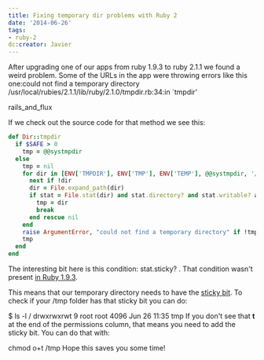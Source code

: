```yaml
---
title: Fixing temporary dir problems with Ruby 2
date: '2014-06-26'
tags:
- ruby-2
dc:creator: Javier
---
```


After upgrading one of our apps from ruby 1.9.3 to ruby 2.1.1 we found a weird problem. Some of the URLs in the app were throwing errors like this one:could not find a temporary directory
/usr/local/rubies/2.1.1/lib/ruby/2.1.0/tmpdir.rb:34:in `tmpdir'

rails_and_flux

If we check out the source code for that method we see this:

```ruby
def Dir::tmpdir
  if $SAFE > 0
    tmp = @@systmpdir
  else
    tmp = nil
    for dir in [ENV['TMPDIR'], ENV['TMP'], ENV['TEMP'], @@systmpdir, '/tmp', '.']
      next if !dir
      dir = File.expand_path(dir)
      if stat = File.stat(dir) and stat.directory? and stat.writable? and (!stat.world_writable? or stat.sticky?)
        tmp = dir
        break
      end rescue nil
    end
    raise ArgumentError, "could not find a temporary directory" if !tmp
    tmp
  end
end
```

The interesting bit here is this condition: 
stat.sticky? . That condition wasn't present 
[in Ruby 1.9.3](http://rxr.whitequark.org/mri/source/lib/tmpdir.rb?v=1.9.3-p547).

This means that our temporary directory needs to have the 
[sticky bit](http://en.wikipedia.org/wiki/Sticky_bit). To check if your /tmp folder has that sticky bit you can do:

$ ls -l /
drwxrwxrwt   9 root     root      4096 Jun 26 11:35 tmp
If you don't see that 
**t**
 at the end of the permissions column, that means you need to add the sticky bit. You can do that with:

chmod o+t /tmp
Hope this saves you some time!
